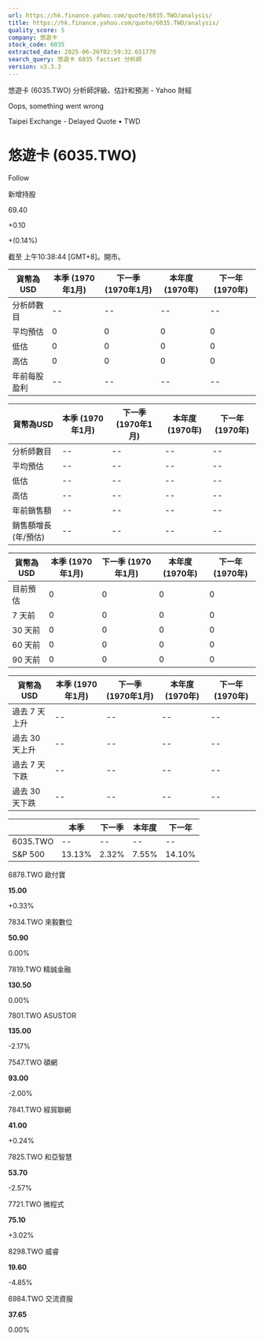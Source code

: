 ```yaml
---
url: https://hk.finance.yahoo.com/quote/6035.TWO/analysis/
title: https://hk.finance.yahoo.com/quote/6035.TWO/analysis/
quality_score: 5
company: 悠遊卡
stock_code: 6035
extracted_date: 2025-06-26T02:59:32.651770
search_query: 悠遊卡 6035 factset 分析師
version: v3.3.3
---
```


悠遊卡 (6035.TWO) 分析師評級、估計和預測 - Yahoo 財經


Oops, something went wrong

 

Taipei Exchange - Delayed Quote • TWD 

# 悠遊卡 (6035.TWO)

Follow

 

新增持股

69.40

+0.10

+(0.14%)

截至 上午10:38:44 [GMT+8]。開市。

| 貨幣為USD | 本季 (1970年1月) | 下一季 (1970年1月) | 本年度 (1970年) | 下一年 (1970年) |
| --- | --- | --- | --- | --- |
| 分析師數目 | -- | -- | -- | -- |
| 平均預估 | 0 | 0 | 0 | 0 |
| 低估 | 0 | 0 | 0 | 0 |
| 高估 | 0 | 0 | 0 | 0 |
| 年前每股盈利 | -- | -- | -- | -- |

| 貨幣為USD | 本季 (1970年1月) | 下一季 (1970年1月) | 本年度 (1970年) | 下一年 (1970年) |
| --- | --- | --- | --- | --- |
| 分析師數目 | -- | -- | -- | -- |
| 平均預估 | -- | -- | -- | -- |
| 低估 | -- | -- | -- | -- |
| 高估 | -- | -- | -- | -- |
| 年前銷售額 | -- | -- | -- | -- |
| 銷售額增長 (年/預估) | -- | -- | -- | -- |

| 貨幣為USD | 本季 (1970年1月) | 下一季 (1970年1月) | 本年度 (1970年) | 下一年 (1970年) |
| --- | --- | --- | --- | --- |
| 目前預估 | 0 | 0 | 0 | 0 |
| 7 天前 | 0 | 0 | 0 | 0 |
| 30 天前 | 0 | 0 | 0 | 0 |
| 60 天前 | 0 | 0 | 0 | 0 |
| 90 天前 | 0 | 0 | 0 | 0 |

| 貨幣為USD | 本季 (1970年1月) | 下一季 (1970年1月) | 本年度 (1970年) | 下一年 (1970年) |
| --- | --- | --- | --- | --- |
| 過去 7 天上升 | -- | -- | -- | -- |
| 過去 30 天上升 | -- | -- | -- | -- |
| 過去 7 天下跌 | -- | -- | -- | -- |
| 過去 30 天下跌 | -- | -- | -- | -- |

|  | 本季 | 下一季 | 本年度 | 下一年 |
| --- | --- | --- | --- | --- |
| 6035.TWO | -- | -- | -- | -- |
| S&P 500 | 13.13% | 2.32% | 7.55% | 14.10% |

6878.TWO  歐付寶

**15.00**

+0.33%

7834.TWO  來毅數位

**50.90**

0.00%

7819.TWO  精誠金融

**130.50**

0.00%

7801.TWO  ASUSTOR

**135.00**

-2.17%

7547.TWO  碩網

**93.00**

-2.00%

7841.TWO  經貿聯網

**41.00**

+0.24%

7825.TWO  和亞智慧

**53.70**

-2.57%

7721.TWO  微程式

**75.10**

+3.02%

8298.TWO  威睿

**19.60**

-4.85%

6984.TWO  交流資服

**37.65**

0.00%